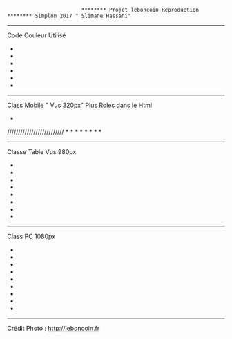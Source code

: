                             ******** Projet leboncoin Reproduction ******** Simplon 2017 " Slimane Hassani"


-------------------------------------------------------------------------------------------------------------------------------------------------------------
   Code Couleur Utilisé                          

   *
   *
   *
   *
   *
   *



-------------------------------------------------------------------------------------------------------------------------------------------------------------

Class Mobile " Vus 320px"   Plus Roles dans le Html 

*
//////////////////////////
*
*
*
*
*
*
*
*

-------------------------------------------------------------------------------------------------------------------------------------------------------------

Classe Table  Vus 980px 

*
*
*
*
*
*
*
*

-------------------------------------------------------------------------------------------------------------------------------------------------------------


Class PC 1080px  

*
*
*
*
*
*
*
*
*


-------------------------------------------------------------------------------------------------------------------------------------------------------------

Crédit Photo : http://leboncoin.fr 














